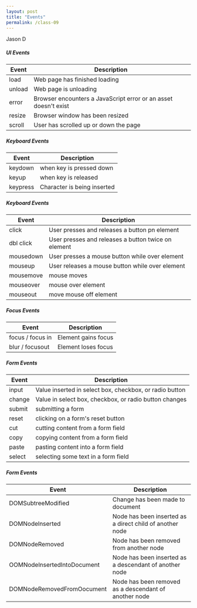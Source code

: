 ```yaml
---
layout: post
title: "Events"
permalink: /class-09
---
```

Jason D

##### UI Events

Event| Description
-----|-------------
load | Web page has finished loading
unload | Web page is unloading 
error |  Browser encounters a JavaScript error or an asset doesn't exist
resize | Browser window has been resized
scroll | User has scrolled up or down the page

##### Keyboard Events

Event| Description
-----|-------------
keydown | when key is pressed down
keyup | when key is released
keypress| Character is being inserted 

##### Keyboard Events

Event| Description
-----|-------------
click | User presses and releases a button pn element
dbl click | User presses and releases a button twice on element
mousedown | User presses a mouse button while over element
mouseup | User releases a mouse button while over element
mousemove | mouse moves 
mouseover | mouse over element 
mouseout | move mouse off element

##### Focus Events

Event| Description
-----|-------------
focus / focus in | Element gains focus
blur / focusout  | Element loses focus 

##### Form Events

Event| Description
-----|-------------
input | Value inserted in select box, checkbox, or radio button
change | Value in select box, checkbox, or radio button changes 
submit | submitting a form 
reset | clicking on a form's reset button
cut | cutting content from a form field 
copy | copying content from a form field
paste | pasting content into a form field 
select | selecting some text in a form field 


##### Form Events

Event| Description
-----|-------------
DOMSubtreeModified | Change has been made to document 
DOMNodelnserted | Node has been inserted as a direct child of another node 
DOMNodeRemoved | Node has been removed from another node 
OOMNodelnsertedlntoDocument | Node has been inserted as a descendant of another node
DOMNodeRemovedFromOocument | Node has been removed as a descendant of another node 
